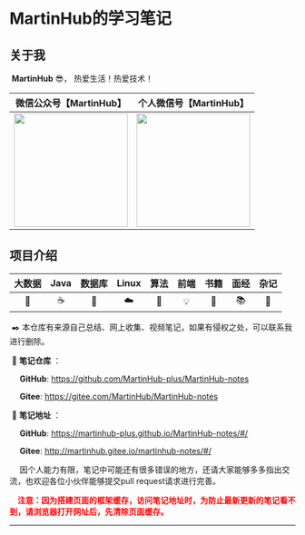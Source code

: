 # MartinHub的学习笔记

## 关于我

​	  **MartinHub** :sunglasses:， 热爱生活！热爱技术！

|             微信公众号【MartinHub】             |             个人微信号【MartinHub】             |
| :--------------------------------------: | :--------------------------------------: |
| <img src="https://gitee.com/MartinHub/MartinHub-notes/raw/master/images//weixin.png" width="200" /> | <img src="https://gitee.com/MartinHub/MartinHub-notes/raw/master/images//myself.jpg" width="200" /> |

## 项目介绍

|  大数据   |   Java   |      数据库      |  Linux  |   算法   |   前端   |    书籍    |   面经    |   杂记   |
| :----: | :------: | :-----------: | :-----: | :----: | :----: | :------: | :-----: | :----: |
| :dart: | :coffee: | :floppy_disk: | :cloud: | :bell: | :bulb: | :ledger: | :books: | :memo: |

​	:black_nib:    本仓库有来源自己总结、网上收集、视频笔记，如果有侵权之处，可以联系我进行删除。

​	:scroll:  **笔记仓库** ：

​	&emsp;**GitHub**: https://github.com/MartinHub-plus/MartinHub-notes

​	&emsp;**Gitee**: https://gitee.com/MartinHub/MartinHub-notes

​	:scroll:  **笔记地址** ：

​	&emsp;**GitHub**: https://martinhub-plus.github.io/MartinHub-notes/#/

​	&emsp;**Gitee**: http://martinhub.gitee.io/martinhub-notes/#/

&emsp; 因个人能力有限，笔记中可能还有很多错误的地方，还请大家能够多多指出交流，也欢迎各位小伙伴能够提交pull request请求进行完善。

&emsp;<font color='red'>**注意：因为搭建页面的框架缓存，访问笔记地址时，为防止最新更新的笔记看不到，请浏览器打开网址后，先清除页面缓存。**</font>

---






